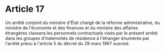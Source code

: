 # Article 17

Un arrêté conjoint du ministre d'État chargé de la réforme administrative, du ministre de l'économie et des finances et du ministre des affaires étrangères classera les personnels contractuels visés par le présent arrêté dans les groupes d'indemnités de résidence à l'étranger énumérés par l'arrêté prévu à l'article 5 du décret du 28 mars 1967 susvisé.
